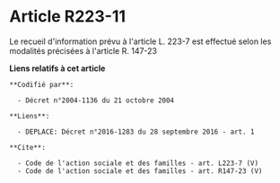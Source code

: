 # Article R223-11

Le recueil d'information prévu à l'article L. 223-7 est effectué selon les modalités précisées à l'article R. 147-23

**Liens relatifs à cet article**

	**Codifié par**:

	  - Décret n°2004-1136 du 21 octobre 2004

	**Liens**:

	  - DEPLACE: Décret n°2016-1283 du 28 septembre 2016 - art. 1

	**Cite**:

	  - Code de l'action sociale et des familles - art. L223-7 (V)
	  - Code de l'action sociale et des familles - art. R147-23 (V)
